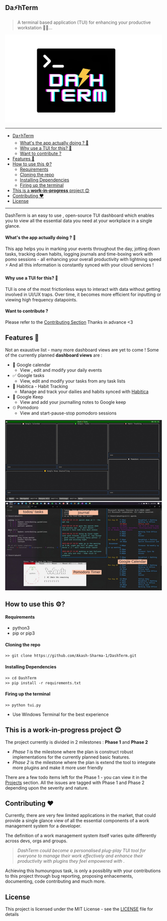 ## Da⚡hTerm
>A terminal based application (TUI) for enhancing your productive workstation 👨‍💻...

![DashTerm Icon](images/Dashterm.png)

---
- [Da⚡hTerm](#dahterm)
    - [What's the app actually doing ? 🤔](#whats-the-app-actually-doing--)
    - [Why use a TUI for this? 🤔](#why-use-a-tui-for-this-)
    - [Want to contribute ?](#want-to-contribute-)
- [Features 📑](#features-)
- [How to use this ⚙?](#how-to-use-this-)
    - [Requirements](#requirements)
    - [Cloning the repo](#cloning-the-repo)
    - [Installing Dependencies](#installing-dependencies)
    - [Firing up the terminal](#firing-up-the-terminal)
- [This is a **work-in-progress** project 😊](#this-is-a-work-in-progress-project-)
- [Contributing ♥](#contributing-)
- [License](#license)
---

DashTerm is an easy to use , open-source TUI dashboard which enables you to view all the essential data you need at your workplace in a single glance.

#### What's the app actually doing ? 🤔
This app helps you in marking your events throughout the day, jotting down tasks, tracking down habits, logging journals and time-boxing work with pomo sessions - all enhancing your overall productivity with lightning speed ⚡
And all this information is constantly synced with your cloud services ! 

#### Why use a TUI for this? 🤔
TUI is one of the most frictionless ways to interact with data without getting involved in UI/UX traps.
Over time, it becomes more efficient for inputting or viewing high frequency datapoints.


#### Want to contribute ?
Please refer to the [Contributing Section](#contributing-) 
Thanks in advance <3


## Features 📑

Not an exaustive list - many more dashboard views are yet to come !
Some of the currently planned **dashboard views** are : 
- 📆 Google calendar
  - View , edit and modify your daily events
- ✅ Google tasks
  - View, edit and modify your tasks from any task lists
- 🎯 Habitica - Habit Tracking
  - Manage and track your dailies and habits synced with [Habitica](https://habitica.com/)
- 📒 Google Keep
  - View and add your journalling notes to Google keep 
- ⏲ Pomodoro
  - View and start-pause-stop pomodoro sessions 

![Demo1](/images/Demo1.jpg)
![Demo2](/images/Demo2.jpg)


## How to use this ⚙?
#### Requirements
- python3
- pip or pip3

#### Cloning the repo
```
>> git clone https://github.com/Akash-Sharma-1/DashTerm.git
```
#### Installing Dependencies
```
>> cd DashTerm
>> pip install -r requirements.txt
```
#### Firing up the terminal
```
>> python tui.py
```
- Use Windows Terminal for the best experience


## This is a **work-in-progress** project 😊

The project currently is divided in 2 milestones : **Phase 1** and **Phase 2**
- *Phase 1* is the milestone where the plan is construct robust implementations for the currently planned basic features.
- *Phase 2* is the milestone where the plan is extend the tool to integrate more plugins and make it more user friendly

There are a few todo items left for the Phase 1 - you can view it in the [Projects](https://github.com/users/Akash-Sharma-1/projects/1/views/1) section.
All the issues are tagged with Phase 1 and Phase 2 depending upon the severity and nature.

## Contributing ♥

Currently, there are very few limited applications in the market, that could provide a single glance view of all the essential components of a work management system for a developer. 

The definition of a work management system itself varies quite differently across devs, orgs and groups.
>*DashTerm could become a personalised plug-play TUI tool for everyone to manage their work effectively and enhance their productivity with plugins they feel empowered with .* 

Achieving this humoungous task, is only a possiblity with your contributions to this project through bug reporting, proposing enhacements, documenting, code contributing and much more.

## License 

This project is licensed under the MIT License - see the [LICENSE](LICENSE) file for details
